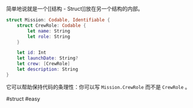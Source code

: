 简单地说就是一个[[结构 - Struct]]放在另一个结构的内部。

```swift
struct Mission: Codable, Identifiable {
    struct CrewRole: Codable {
        let name: String
        let role: String
    }

    let id: Int
    let launchDate: String?
    let crew: [CrewRole]
    let description: String
}
```

它可以帮助保持代码的条理性：你可以写 `Mission.CrewRole` 而不是 `CrewRole` 。

#struct #easy 